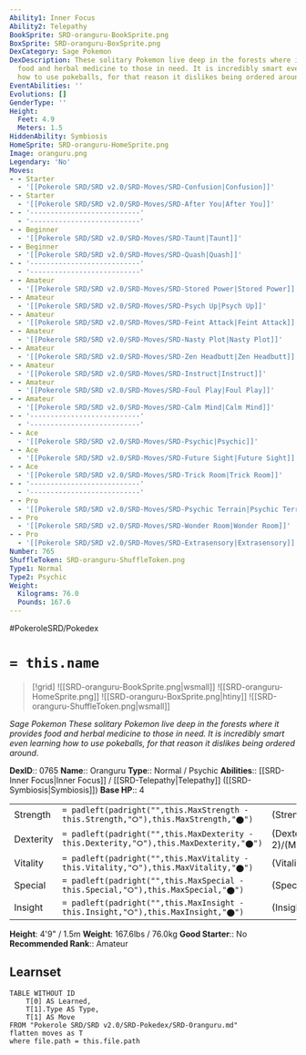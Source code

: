 ```yaml
---
Ability1: Inner Focus
Ability2: Telepathy
BookSprite: SRD-oranguru-BookSprite.png
BoxSprite: SRD-oranguru-BoxSprite.png
DexCategory: Sage Pokemon
DexDescription: These solitary Pokemon live deep in the forests where it provides
  food and herbal medicine to those in need. It is incredibly smart even learning
  how to use pokeballs, for that reason it dislikes being ordered around.
EventAbilities: ''
Evolutions: []
GenderType: ''
Height:
  Feet: 4.9
  Meters: 1.5
HiddenAbility: Symbiosis
HomeSprite: SRD-oranguru-HomeSprite.png
Image: oranguru.png
Legendary: 'No'
Moves:
- - Starter
  - '[[Pokerole SRD/SRD v2.0/SRD-Moves/SRD-Confusion|Confusion]]'
- - Starter
  - '[[Pokerole SRD/SRD v2.0/SRD-Moves/SRD-After You|After You]]'
- - '---------------------------'
  - '---------------------------'
- - Beginner
  - '[[Pokerole SRD/SRD v2.0/SRD-Moves/SRD-Taunt|Taunt]]'
- - Beginner
  - '[[Pokerole SRD/SRD v2.0/SRD-Moves/SRD-Quash|Quash]]'
- - '---------------------------'
  - '---------------------------'
- - Amateur
  - '[[Pokerole SRD/SRD v2.0/SRD-Moves/SRD-Stored Power|Stored Power]]'
- - Amateur
  - '[[Pokerole SRD/SRD v2.0/SRD-Moves/SRD-Psych Up|Psych Up]]'
- - Amateur
  - '[[Pokerole SRD/SRD v2.0/SRD-Moves/SRD-Feint Attack|Feint Attack]]'
- - Amateur
  - '[[Pokerole SRD/SRD v2.0/SRD-Moves/SRD-Nasty Plot|Nasty Plot]]'
- - Amateur
  - '[[Pokerole SRD/SRD v2.0/SRD-Moves/SRD-Zen Headbutt|Zen Headbutt]]'
- - Amateur
  - '[[Pokerole SRD/SRD v2.0/SRD-Moves/SRD-Instruct|Instruct]]'
- - Amateur
  - '[[Pokerole SRD/SRD v2.0/SRD-Moves/SRD-Foul Play|Foul Play]]'
- - Amateur
  - '[[Pokerole SRD/SRD v2.0/SRD-Moves/SRD-Calm Mind|Calm Mind]]'
- - '---------------------------'
  - '---------------------------'
- - Ace
  - '[[Pokerole SRD/SRD v2.0/SRD-Moves/SRD-Psychic|Psychic]]'
- - Ace
  - '[[Pokerole SRD/SRD v2.0/SRD-Moves/SRD-Future Sight|Future Sight]]'
- - Ace
  - '[[Pokerole SRD/SRD v2.0/SRD-Moves/SRD-Trick Room|Trick Room]]'
- - '---------------------------'
  - '---------------------------'
- - Pro
  - '[[Pokerole SRD/SRD v2.0/SRD-Moves/SRD-Psychic Terrain|Psychic Terrain]]'
- - Pro
  - '[[Pokerole SRD/SRD v2.0/SRD-Moves/SRD-Wonder Room|Wonder Room]]'
- - Pro
  - '[[Pokerole SRD/SRD v2.0/SRD-Moves/SRD-Extrasensory|Extrasensory]]'
Number: 765
ShuffleToken: SRD-oranguru-ShuffleToken.png
Type1: Normal
Type2: Psychic
Weight:
  Kilograms: 76.0
  Pounds: 167.6
---
```


#PokeroleSRD/Pokedex

# `= this.name`

> [!grid]
> ![[SRD-oranguru-BookSprite.png|wsmall]]
> ![[SRD-oranguru-HomeSprite.png]]
> ![[SRD-oranguru-BoxSprite.png|htiny]]
> ![[SRD-oranguru-ShuffleToken.png|wsmall]]


*Sage Pokemon*
*These solitary Pokemon live deep in the forests where it provides food and herbal medicine to those in need. It is incredibly smart even learning how to use pokeballs, for that reason it dislikes being ordered around.*

**DexID**:: 0765
**Name**:: Oranguru
**Type**:: Normal / Psychic
**Abilities**:: [[SRD-Inner Focus|Inner Focus]] / [[SRD-Telepathy|Telepathy]] ([[SRD-Symbiosis|Symbiosis]])
**Base HP**:: 4

|           |                                                                                        |                                          |
| --------- | -------------------------------------------------------------------------------------- | ---------------------------------------- |
| Strength  | `= padleft(padright("",this.MaxStrength - this.Strength,"⭘"),this.MaxStrength,"⬤")`    | (Strength::2)/(MaxStrength::4)   |
| Dexterity | `= padleft(padright("",this.MaxDexterity - this.Dexterity,"⭘"),this.MaxDexterity,"⬤")` | (Dexterity:: 2)/(MaxDexterity::4) |
| Vitality  | `= padleft(padright("",this.MaxVitality - this.Vitality,"⭘"),this.MaxVitality,"⬤")`    | (Vitality::2)/(MaxVitality::5)   |
| Special   | `= padleft(padright("",this.MaxSpecial - this.Special,"⭘"),this.MaxSpecial,"⬤")`       | (Special::2)/(MaxSpecial::5)     |
| Insight   | `= padleft(padright("",this.MaxInsight - this.Insight,"⭘"),this.MaxInsight,"⬤")`       | (Insight::3)/(MaxInsight::6)     |

**Height**: 4'9" / 1.5m
**Weight**: 167.6lbs / 76.0kg
**Good Starter**:: No
**Recommended Rank**:: Amateur

## Learnset

```dataview
TABLE WITHOUT ID
    T[0] AS Learned,
    T[1].Type AS Type,
    T[1] AS Move
FROM "Pokerole SRD/SRD v2.0/SRD-Pokedex/SRD-Oranguru.md"
flatten moves as T
where file.path = this.file.path
```
